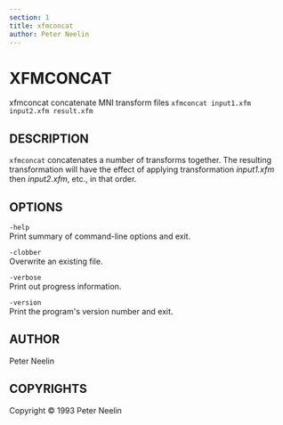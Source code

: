 ```yaml
---
section: 1
title: xfmconcat 
author: Peter Neelin
---
```

# XFMCONCAT

xfmconcat concatenate MNI transform files
`xfmconcat input1.xfm input2.xfm result.xfm`

## DESCRIPTION

`xfmconcat` concatenates a number of transforms together. The resulting transformation will have the effect of applying transformation *input1.xfm* then *input2.xfm*, etc., in that order.

## OPTIONS

`-help`  
Print summary of command-line options and exit.

`-clobber`  
Overwrite an existing file.

`-verbose`  
Print out progress information.

`-version`  
Print the program's version number and exit.

## AUTHOR

Peter Neelin

## COPYRIGHTS

Copyright © 1993 Peter Neelin

